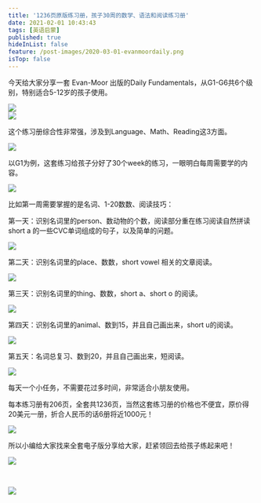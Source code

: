 ```yaml
---
title: '1236页原版练习册，孩子30周的数学、语法和阅读练习册'
date: 2021-02-01 10:43:43
tags: [英语启蒙]
published: true
hideInList: false
feature: /post-images/2020-03-01-evanmoordaily.png
isTop: false
---
```

<p>
	今天给大家分享一套 Evan-Moor 出版的Daily Fundamentals，从G1-G6共6个级别，特别适合5-12岁的孩子使用。
</p>
<div>
	<img src="/images/33280-5536074602046b91.png" width="null" height="null" style="width:auto;height:auto;" /><br />
	<div>
	</div>
</div>
<div>
	<img src="/images/33280-3f143a40d0d80ab0.png" width="null" height="null" style="width:auto;height:auto;" /><br />
	<div>
	</div>
</div>
<p>
	这个练习册综合性非常强，涉及到Language、Math、Reading这3方面。
</p>
<div>
	<img src="/images/33280-dde5b48ececefea9.png" width="null" height="null" style="width:auto;height:auto;" /><br />
	<div>
	</div>
</div>
<p>
	以G1为例，这套练习给孩子分好了30个week的练习，一眼明白每周需要学的内容。
</p>
<div>
	<img src="/images/33280-cda588bc100a1e2e.png" width="null" height="null" style="width:auto;height:auto;" /><br />
	<div>
	</div>
</div>
<p>
	比如第一周需要掌握的是名词、1-20数数、阅读技巧：
</p>
<p>
	第一天：识别名词里的person、数动物的个数，阅读部分重在练习阅读自然拼读short a 的一些CVC单词组成的句子，以及简单的问题。
</p>
<div>
	<img src="/images/33280-894435724de6cd66.png" width="null" height="null" style="width:auto;height:auto;" /><br />
	<div>
	</div>
</div>
<p>
	第二天：识别名词里的place、数数，short vowel 相关的文章阅读。
</p>
<div>
	<img src="/images/33280-3ab5b35a3b3d36aa.png" width="null" height="null" style="width:auto;height:auto;" /><br />
	<div>
	</div>
</div>
<p>
	第三天：识别名词里的thing、数数，short a、short o 的阅读。
</p>
<div>
	<img src="/images/33280-e9cf4c7f115691a2.png" width="null" height="null" style="width:auto;height:auto;" /><br />
	<div>
	</div>
</div>
<p>
	第四天：识别名词里的animal、数到15，并且自己画出来，short u的阅读。
</p>
<div>
	<img src="/images/33280-12afd55a3d2ddfcf.png" width="null" height="null" style="width:auto;height:auto;" /><br />
	<div>
	</div>
</div>
<p>
	第五天：名词总复习、数到20，并且自己画出来，短阅读。
</p>
<div>
	<img src="/images/33280-bb2f6c0910329614.png" width="null" height="null" style="width:auto;height:auto;" /><br />
	<div>
	</div>
</div>
<p>
	每天一个小任务，不需要花过多时间，非常适合小朋友使用。
</p>
<p>
	每本练习册有206页，全套共1236页，当然这套练习册的价格也不便宜，原价得20美元一册，折合人民币的话6册将近1000元！
</p>
<div>
	<img src="/images/33280-f98e9694b846a37a.png" width="null" height="null" style="width:auto;height:auto;" /><br />
	<div>
	</div>
</div>
<p>
	所以小编给大家找来全套电子版分享给大家，赶紧领回去给孩子练起来吧！
</p>
<div>
	<img src="/images/33280-1b502b1873085146.png" width="null" height="null" style="width:auto;height:auto;" /><br />
	<div>
	</div>
</div>
<p>
	<br />
</p>
<div>
	<img src="/images/33280-f1899df1af7a3c89.png" width="null" height="null" style="width:auto;height:auto;" /><br />
	<div>
	</div>
</div>